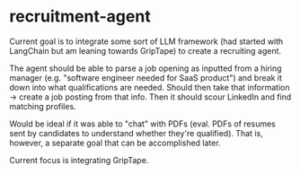 # recruitment-agent
Current goal is to integrate some sort of LLM framework (had started with LangChain but am leaning towards GripTape) to create a recruiting agent. 

The agent should be able to parse a job opening as inputted from a hiring manager (e.g. "software engineer needed for SaaS product") and break it down into what qualifications are needed. Should then take that information -> create a job posting from that info. Then it should scour LinkedIn and find matching profiles. 

Would be ideal if it was able to "chat" with PDFs (eval. PDFs of resumes sent by candidates to understand whether they're qualified). That is, however, a separate goal that can be accomplished later. 

Current focus is integrating GripTape. 
